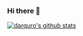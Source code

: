 ### Hi there 👋

[![darquro's github stats](https://github-readme-stats.vercel.app/api?username=darquro)](https://github.com/anuraghazra/github-readme-stats&count_private=true&show_icons=true&theme=tokyonight)

<!--
**darquro/darquro** is a ✨ _special_ ✨ repository because its `README.md` (this file) appears on your GitHub profile.

Here are some ideas to get you started:

- 🔭 I’m currently working on ...
- 🌱 I’m currently learning ...
- 👯 I’m looking to collaborate on ...
- 🤔 I’m looking for help with ...
- 💬 Ask me about ...
- 📫 How to reach me: ...
- 😄 Pronouns: ...
- ⚡ Fun fact: ...
-->
